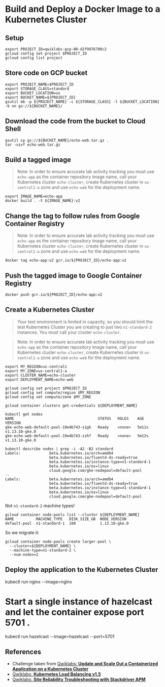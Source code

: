 # Build and Deploy a Docker Image to a Kubernetes Cluster



## Setup

```
export PROJECT_ID=qwiklabs-gcp-00-d2f9976700c2
gcloud config set project $PROJECT_ID
gcloud config list project
```


## Store code on GCP bucket

```
export PROJECT_NAME=$PROJECT_ID
export STORAGE_CLASS=standard
export BUCKET_LOCATION=us
export BUCKET_NAME=${PROJECT_ID}
gsutil mb -p ${PROJECT_NAME} -c ${STORAGE_CLASS} -l ${BUCKET_LOCATION} -b on gs://${BUCKET_NAME}/
```

## Download the code from the bucket to Cloud Shell

```
gsutil cp gs://${BUCKET_NAME}/echo-web.tar.gz .
tar -xzvf echo-web.tar.gz
```

## Build a tagged image 

> Note: In order to ensure accurate lab activity tracking you must use `echo-app` as the container repository image name, call your Kubernetes cluster `echo-cluster`, create Kubernetes cluster in `us-central1-a` zone and use `echo-web` for the deployment name.

```
export IMAGE_NAME=echo-app
docker build . -t ${IMAGE_NAME}:v2
```

## Change the tag to follow rules from Google Container Registry

> Note: In order to ensure accurate lab activity tracking you must use `echo-app` as the container repository image name, call your Kubernetes cluster `echo-cluster`, create Kubernetes cluster in `us-central1-a` zone and use `echo-web` for the deployment name.

`docker tag echo-app:v2 gcr.io/${PROJECT_ID}/echo-app:v2`

## Push the tagged image to Google Container Registry

`docker push gcr.io/${PROJECT_ID}/echo-app:v2`

## Create a Kubernetes Cluster

> Your test environment is limited in capacity, so you should limit the test Kubernetes Cluster you are creating to just two `n1-standard-2` instances. You must call your cluster `echo-cluster`.

> Note: In order to ensure accurate lab activity tracking you must use `echo-app` as the container repository image name, call your Kubernetes cluster `echo-cluster`, create Kubernetes cluster in `us-central1-a` zone and use `echo-web` for the deployment name.

```
export MY_REGION=us-central1
export MY_ZONE=us-central1-a
export CLUSTER_NAME=echo-cluster
export DEPLOYMENT_NAME=echo-web
```

```
gcloud config set project $PROJECT_ID
gcloud config set compute/region $MY_REGION
gcloud config set compute/zone $MY_ZONE
```

`gcloud container clusters get-credentials ${DEPLOYMENT_NAME}`

```
kubectl get nodes
NAME                                      STATUS   ROLES    AGE     VERSION
gke-echo-web-default-pool-19e4b743-s1gk   Ready    <none>   5m11s   v1.13.10-gke.0
gke-echo-web-default-pool-19e4b743-zzhf   Ready    <none>   5m12s   v1.13.10-gke.0
```

```
kubectl describe nodes | grep -i -A2 -B2 standard
Labels:             beta.kubernetes.io/arch=amd64
                    beta.kubernetes.io/fluentd-ds-ready=true
                    beta.kubernetes.io/instance-type=n1-standard-1
                    beta.kubernetes.io/os=linux
                    cloud.google.com/gke-nodepool=default-pool
--
Labels:             beta.kubernetes.io/arch=amd64
                    beta.kubernetes.io/fluentd-ds-ready=true
                    beta.kubernetes.io/instance-type=n1-standard-1
                    beta.kubernetes.io/os=linux
                    cloud.google.com/gke-nodepool=default-pool
```

Not `n1-standard-2` machine types!

```
gcloud container node-pools list --cluster ${DEPLOYMENT_NAME}
NAME          MACHINE_TYPE   DISK_SIZE_GB  NODE_VERSION
default-pool  n1-standard-1  100           1.13.10-gke.0
```

So we migrate it:

```
gcloud container node-pools create larger-pool \
  --cluster=${DEPLOYMENT_NAME} \
  --machine-type=n1-standard-2 \
  --num-nodes=2
```

## Deploy the application to the Kubernetes Cluster

kubectl run nginx --image=nginx

# Start a single instance of hazelcast and let the container expose port 5701 .
kubectl run hazelcast --image=hazelcast --port=5701

## References

- Challenge taken from [Qwiklabs: **Update and Scale Out a Containerized Application on a Kubernetes Cluster**](https://github.com/Patechoc/GCP_memo/blob/master/cloud_architect/lab_graded_ScaleOut_containerized_app_on_GKE.md)
- [Qwiklabs: **Kubernetes Load Balancing v1.5**](https://github.com/Patechoc/GCP_memo/blob/master/labs/Lab_Kubernetes_Load_Balancing.md)
- [Qwiklabs: **Site Reliability Troubleshooting with Stackdriver APM**](https://github.com/Patechoc/GCP_memo/blob/master/cloud_architect/qwiklabs/Site_Reliability_Troubleshooting_with_Stackdriver_APM.md)